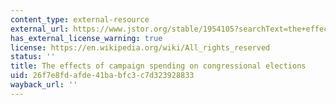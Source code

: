 ```yaml
---
content_type: external-resource
external_url: https://www.jstor.org/stable/1954105?searchText=the+effects+of+campaign+spending+on+congressional+elections+1978&searchUri=%2Faction%2FdoBasicSearch%3FQuery%3Dthe%2Beffects%2Bof%2Bcampaign%2Bspending%2Bon%2Bcongressional%2Belections%2B1978&ab_segments=0%2Fbasic_search_gsv2%2Fcontrol&refreqid=fastly-default%3A9e4ea9de1dd491ac9c671f16a3a6bd99
has_external_license_warning: true
license: https://en.wikipedia.org/wiki/All_rights_reserved
status: ''
title: The effects of campaign spending on congressional elections
uid: 26f7e8fd-afde-41ba-bfc3-c7d323928833
wayback_url: ''
---
```

